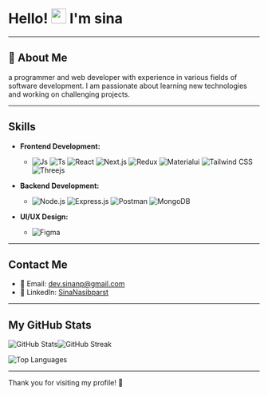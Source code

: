 # Hello! <img src="https://media.giphy.com/media/hvRJCLFzcasrR4ia7z/giphy.gif" width="30px"> I'm sina

---

## 💫 About Me

 a programmer and web developer with experience in various fields of software development. I am passionate about learning new technologies and working on challenging projects.

---

## Skills


- **Frontend Development:**

  - ![](https://skillicons.dev/icons?i=js "Js")
![](https://skillicons.dev/icons?i=ts "Ts") 
![](https://skillicons.dev/icons?i=react "React") 
![](https://skillicons.dev/icons?i=nextjs "Next.js") 
![](https://skillicons.dev/icons?i=redux "Redux")
![](https://skillicons.dev/icons?i=materialui "Materialui") 
![](https://skillicons.dev/icons?i=tailwindcss "Tailwind CSS") 
![](https://skillicons.dev/icons?i=threejs "Threejs")

- **Backend Development:**
  - ![](https://skillicons.dev/icons?i=nodejs "Node.js") 
![](https://skillicons.dev/icons?i=expressjs "Express.js") 
![](https://skillicons.dev/icons?i=postman "Postman") 
![](https://skillicons.dev/icons?i=mongodb "MongoDB") 

- **UI/UX Design:**
  - ![](https://skillicons.dev/icons?i=figma "Figma")
    
---

## Contact Me

- 📧 Email: [dev.sinanp@gmail.com](mailto:dev.sinanp@gmail.com)
- 💼 LinkedIn: [SinaNasibparst](https://www.linkedin.com/in/sina-nasibparst)

---

## My GitHub Stats

![GitHub Stats](https://github-readme-stats.vercel.app/api?username=devblp&theme=dark&hide_border=false&include_all_commits=true&count_private=true&title_color=fbd100)![GitHub Streak](https://github-readme-streak-stats.herokuapp.com/?user=devblp&theme=dark&hide_border=false&title_color=fbd100)

![Top Languages](https://github-readme-stats.vercel.app/api/top-langs/?username=devblp&theme=dark&hide_border=false&include_all_commits=true&count_private=true&layout=compact&title_color=fbd100)

---

Thank you for visiting my profile! 🌟
